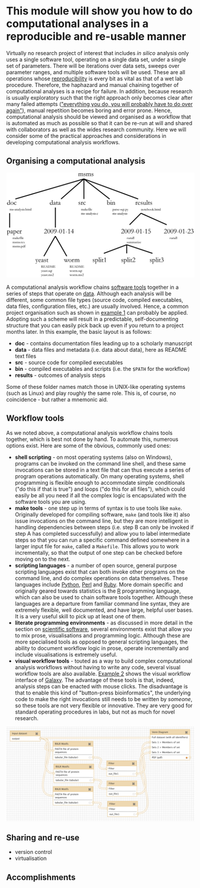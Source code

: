 This module will show you how to do computational analyses in a reproducible and re-usable manner
=================================================================================================
Virtually no research project of interest that includes _in silico_ analysis only uses a single
software tool, operating on a single data set, under a single set of parameters. There will be 
iterations over data sets, sweeps over parameter ranges, and multiple software tools will be 
used. These are all operations whose [reproducibility](../REPRODUCIBILITY) is every bit as vital 
as that of a wet lab procedure. Therefore, the haphazard and manual chaining together of computational
analyses is a recipe for failure. In addition, because research is usually exploratory such that the
right approach only becomes clear after many failed attempts 
(["everything you do, you will probably have to do over again"](A_quick_guide_to_organizing_computational_biology_projects.PDF)), 
manual repetition becomes boring and error prone. Hence, computational analysis should be viewed 
and organised as a workflow that is automated as much as possible so that it can be re-run at will 
and shared with collaborators as well as the wides research community. Here we will consider some of 
the practical approaches and considerations in developing computational analysis workflows.

Organising a computational analysis
-----------------------------------
<a name="w1"></a>
![Example 1, project organisation](W1.png)

A computational analysis workflow chains [software tools](../SCIENTIFIC_SOFTWARE) together in a series
of steps that operate on [data](../DATA_CAPTURE). Although each analysis will be different, some common
file types (source code, compiled executables, data files, configuration files, etc.) are usually 
involved. Hence, a common project organisation such as shown in [example 1](#w1) can probably be applied.
Adopting such a scheme will result in a predictable, self-documenting structure that you can easily 
pick back up even if you return to a project months later. In this example, the basic layout is as follows:

- **doc** - contains documentation files leading up to a scholarly manuscript
- **data** - data files and metadata (i.e. data about data), here as README text files
- **src** - source code for compiled executables
- **bin** - compiled executables and scripts (i.e. the `$PATH` for the workflow)
- **results** - outcomes of analysis steps

Some of these folder names match those in UNIX-like operating systems (such as Linux) and play roughly the
same role. This is, of course, no coincidence - but rather a mnemonic aid.

Workflow tools
--------------
As we noted above, a computational analysis workflow chains tools together, which is best not done by
hand. To automate this, numerous options exist. Here are some of the obvious, commonly used ones:

- **shell scripting** - on most operating systems (also on Windows), programs can be invoked on the
  command line shell, and these same invocations can be stored in a text file that can thus execute a
  series of program operations automatically. On many operating systems, shell programming is flexible 
  enough to accommodate simple conditionals ("do this if that is true") and loops ("do this for all files"), 
  which could easily be all you need if all the complex logic is encapsulated with the software tools
  you are using.
- **make tools** - one step up in terms of syntax is to use tools like `make`. Originally developed for
  compiling software, `make` (and tools like it) also issue invocations on the command line, but they
  are more intelligent in handling dependencies between steps (i.e. step B can only be invoked if
  step A has completed successfully) and allow you to label intermediate steps so that you can run
  a specific command defined somewhere in a larger input file for `make`, called a `Makefile`. This
  allows you to work incrementally, so that the output of one step can be checked before moving on
  to the next.
- **scripting languages** - a number of open source, general purpose scripting languages exist that
  can both invoke other programs on the command line, and do complex operations on data themselves.
  These languages include [Python](https://www.python.org/), [Perl](https://www.perl.org/) and
  [Ruby](https://www.ruby-lang.org/en/). More domain specific and originally geared towards statistics 
  is the [R](https://www.r-project.org/) programming language, which can also be used to chain
  software tools together. Although these languages are a departure from familiar 
  command line syntax, they are extremely flexible, well documented, and have large, helpful user 
  bases. It is a very useful skill to pick up at least one of them.
- **literate programming environments** - as discussed in more detail in the section on 
  [scientific software](../SCIENTIFIC_SOFTWARE), several environments exist that allow you to mix
  prose, visualisations and programming logic. Although these are more specialised tools as opposed
  to general scripting languages, the ability to document workflow logic in prose, operate 
  incrementally and include visualisations is extremely useful.
- **visual workflow tools** - touted as a way to build complex computational analysis workflows
  without having to write any code, several visual workflow tools are also available. [Example 2](#w2)
  shows the visual workflow interface of [Galaxy](https://galaxyproject.org/). The advantage of these
  tools is that, indeed, analysis steps can be enacted with mouse clicks. The disadvantage is that 
  to enable this kind of "button-press bioinformatics", the underlying code to make the right 
  invocations still needs to be written by _someone_, so these tools are not very flexible or innovative.
  They are very good for standard operating procedures in labs, but not as much for novel research.

<a name="w2"></a>
![Example 2, visual workflow in Galaxy](W2.png)

Sharing and re-use
------------------
- version control
- virtualisation

Accomplishments
---------------


